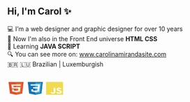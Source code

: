 ## Hi, I'm Carol ✨
💻 I’m a web designer and graphic designer for over 10 years<br>
🔗 Now I'm also in the Front End universe <strong>HTML CSS</strong><br>
🌱 Learning <strong>JAVA SCRIPT</strong><br>
🔍 You can see more on: www.carolinamirandasite.com<br>
🇧🇷 🇱🇺 Brazilian | Luxemburgish
<div style="display: inline_block"><br>
  <img align="center" alt="Carol-Html" height="30" width="40" src="https://raw.githubusercontent.com/devicons/devicon/master/icons/html5/html5-original.svg">
  <img align="center" alt="Carol-Css" height="30" width="40" src="https://raw.githubusercontent.com/devicons/devicon/master/icons/css3/css3-original.svg">
  <img align="center" alt="Carol-Js" height="30" width="40" src="https://raw.githubusercontent.com/devicons/devicon/master/icons/javascript/javascript-plain.svg">
</div>
<!--
**caroliinamiranda/caroliinamiranda** is a ✨ _special_ ✨ repository because its `README.md` (this file) appears on your GitHub profile.



